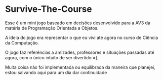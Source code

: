 # Survive-The-Course
Esse é um mini jogo baseado em decisões desenvolvido para a AV3 da matéria de Programação Orientada a Objetos. 

A ideia do jogo era representar o que eu vivi até agora no curso de Ciência da Computação. 

O jogo faz referências a amizades, professores e situações passadas até agora, com o único intuito de ser divertido =]. 

Muita coisa não foi implementada ou equilibrada da maneira que planejei, estou salvando aqui para um dia dar continuidade
